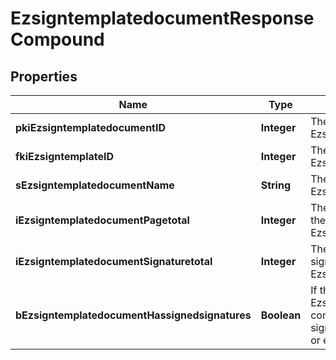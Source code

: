 

# EzsigntemplatedocumentResponseCompound

## Properties

Name | Type | Description | Notes
------------ | ------------- | ------------- | -------------
**pkiEzsigntemplatedocumentID** | **Integer** | The unique ID of the Ezsigntemplatedocument | 
**fkiEzsigntemplateID** | **Integer** | The unique ID of the Ezsigntemplate | 
**sEzsigntemplatedocumentName** | **String** | The name of the Ezsigntemplatedocument. | 
**iEzsigntemplatedocumentPagetotal** | **Integer** | The number of pages in the Ezsigntemplatedocument. | 
**iEzsigntemplatedocumentSignaturetotal** | **Integer** | The number of total signatures in the Ezsigntemplate. | 
**bEzsigntemplatedocumentHassignedsignatures** | **Boolean** | If the Ezsigntemplatedocument contains signed signatures (From internal or external sources) | 




